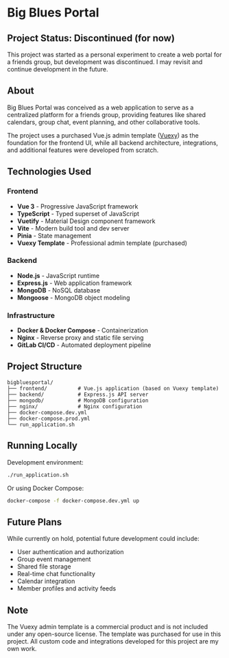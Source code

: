 # Big Blues Portal

## Project Status: Discontinued (for now)

This project was started as a personal experiment to create a web portal for a friends group, but development was discontinued. I may revisit and continue development in the future.

## About

Big Blues Portal was conceived as a web application to serve as a centralized platform for a friends group, providing features like shared calendars, group chat, event planning, and other collaborative tools.

The project uses a purchased Vue.js admin template ([Vuexy](https://themeforest.net/item/vuexy-vuejs-html-laravel-admin-dashboard-template/23328599)) as the foundation for the frontend UI, while all backend architecture, integrations, and additional features were developed from scratch.

## Technologies Used

### Frontend
- **Vue 3** - Progressive JavaScript framework
- **TypeScript** - Typed superset of JavaScript
- **Vuetify** - Material Design component framework
- **Vite** - Modern build tool and dev server
- **Pinia** - State management
- **Vuexy Template** - Professional admin template (purchased)

### Backend
- **Node.js** - JavaScript runtime
- **Express.js** - Web application framework
- **MongoDB** - NoSQL database
- **Mongoose** - MongoDB object modeling

### Infrastructure
- **Docker & Docker Compose** - Containerization
- **Nginx** - Reverse proxy and static file serving
- **GitLab CI/CD** - Automated deployment pipeline

## Project Structure

```
bigbluesportal/
├── frontend/          # Vue.js application (based on Vuexy template)
├── backend/           # Express.js API server
├── mongodb/           # MongoDB configuration
├── nginx/             # Nginx configuration
├── docker-compose.dev.yml
├── docker-compose.prod.yml
└── run_application.sh
```

## Running Locally

Development environment:
```bash
./run_application.sh
```

Or using Docker Compose:
```bash
docker-compose -f docker-compose.dev.yml up
```

## Future Plans

While currently on hold, potential future development could include:
- User authentication and authorization
- Group event management
- Shared file storage
- Real-time chat functionality
- Calendar integration
- Member profiles and activity feeds

## Note

The Vuexy admin template is a commercial product and is not included under any open-source license. The template was purchased for use in this project. All custom code and integrations developed for this project are my own work.
